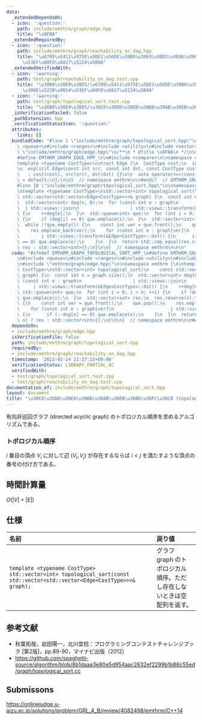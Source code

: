 ```yaml
---
data:
  _extendedDependsOn:
  - icon: ':question:'
    path: include/emthrm/graph/edge.hpp
    title: "\u8FBA"
  _extendedRequiredBy:
  - icon: ':question:'
    path: include/emthrm/graph/reachability_on_dag.hpp
    title: "\u6709\u5411\u975E\u5DE1\u56DE\u30B0\u30E9\u30D5\u4E0A\u306E\u5230\u9054\
      \u53EF\u80FD\u6027\u5224\u5B9A"
  _extendedVerifiedWith:
  - icon: ':warning:'
    path: test/graph/reachability_on_dag.test.cpp
    title: "\u30B0\u30E9\u30D5/\u6709\u5411\u975E\u5DE1\u56DE\u30B0\u30E9\u30D5\u4E0A\
      \u306E\u5230\u9054\u53EF\u80FD\u6027\u5224\u5B9A"
  - icon: ':warning:'
    path: test/graph/topological_sort.test.cpp
    title: "\u30B0\u30E9\u30D5/\u30C8\u30DD\u30ED\u30B8\u30AB\u30EB\u30BD\u30FC\u30C8"
  _isVerificationFailed: false
  _pathExtension: hpp
  _verificationStatusIcon: ':question:'
  attributes:
    links: []
  bundledCode: "#line 1 \"include/emthrm/graph/topological_sort.hpp\"\n\n\n\n#include\
    \ <queue>\n#include <ranges>\n#include <utility>\n#include <vector>\n\n#line 1\
    \ \"include/emthrm/graph/edge.hpp\"\n/**\n * @title \u8FBA\n */\n\n#ifndef EMTHRM_GRAPH_EDGE_HPP_\n\
    #define EMTHRM_GRAPH_EDGE_HPP_\n\n#include <compare>\n\nnamespace emthrm {\n\n\
    template <typename CostType>\nstruct Edge {\n  CostType cost;\n  int src, dst;\n\
    \n  explicit Edge(const int src, const int dst, const CostType cost = 0)\n   \
    \   : cost(cost), src(src), dst(dst) {}\n\n  auto operator<=>(const Edge& x) const\
    \ = default;\n};\n\n}  // namespace emthrm\n\n#endif  // EMTHRM_GRAPH_EDGE_HPP_\n\
    #line 10 \"include/emthrm/graph/topological_sort.hpp\"\n\nnamespace emthrm {\n\
    \ntemplate <typename CostType>\nstd::vector<int> topological_sort(\n    const\
    \ std::vector<std::vector<Edge<CostType>>>& graph) {\n  const int n = graph.size();\n\
    \  std::vector<int> deg(n, 0);\n  for (const int e : graph\n                 \
    \  | std::views::join\n                   | std::views::transform(&Edge<CostType>::dst))\
    \ {\n    ++deg[e];\n  }\n  std::queue<int> que;\n  for (int i = 0; i < n; ++i)\
    \ {\n    if (deg[i] == 0) que.emplace(i);\n  }\n  std::vector<int> res;\n  res.reserve(n);\n\
    \  while (!que.empty()) {\n    const int ver = que.front();\n    que.pop();\n\
    \    res.emplace_back(ver);\n    for (const int e : graph[ver]\n             \
    \        | std::views::transform(&Edge<CostType>::dst)) {\n      if (--deg[e]\
    \ == 0) que.emplace(e);\n    }\n  }\n  return std::cmp_equal(res.size(), n) ?\
    \ res : std::vector<int>{};\n}\n\n}  // namespace emthrm\n\n\n"
  code: "#ifndef EMTHRM_GRAPH_TOPOLOGICAL_SORT_HPP_\n#define EMTHRM_GRAPH_TOPOLOGICAL_SORT_HPP_\n\
    \n#include <queue>\n#include <ranges>\n#include <utility>\n#include <vector>\n\
    \n#include \"emthrm/graph/edge.hpp\"\n\nnamespace emthrm {\n\ntemplate <typename\
    \ CostType>\nstd::vector<int> topological_sort(\n    const std::vector<std::vector<Edge<CostType>>>&\
    \ graph) {\n  const int n = graph.size();\n  std::vector<int> deg(n, 0);\n  for\
    \ (const int e : graph\n                   | std::views::join\n              \
    \     | std::views::transform(&Edge<CostType>::dst)) {\n    ++deg[e];\n  }\n \
    \ std::queue<int> que;\n  for (int i = 0; i < n; ++i) {\n    if (deg[i] == 0)\
    \ que.emplace(i);\n  }\n  std::vector<int> res;\n  res.reserve(n);\n  while (!que.empty())\
    \ {\n    const int ver = que.front();\n    que.pop();\n    res.emplace_back(ver);\n\
    \    for (const int e : graph[ver]\n                     | std::views::transform(&Edge<CostType>::dst))\
    \ {\n      if (--deg[e] == 0) que.emplace(e);\n    }\n  }\n  return std::cmp_equal(res.size(),\
    \ n) ? res : std::vector<int>{};\n}\n\n}  // namespace emthrm\n\n#endif  // EMTHRM_GRAPH_TOPOLOGICAL_SORT_HPP_\n"
  dependsOn:
  - include/emthrm/graph/edge.hpp
  isVerificationFile: false
  path: include/emthrm/graph/topological_sort.hpp
  requiredBy:
  - include/emthrm/graph/reachability_on_dag.hpp
  timestamp: '2023-02-24 21:17:22+09:00'
  verificationStatus: LIBRARY_PARTIAL_AC
  verifiedWith:
  - test/graph/topological_sort.test.cpp
  - test/graph/reachability_on_dag.test.cpp
documentation_of: include/emthrm/graph/topological_sort.hpp
layout: document
title: "\u30C8\u30DD\u30ED\u30B8\u30AB\u30EB\u30BD\u30FC\u30C8 (topological sort)"
---
```


有向非巡回グラフ (directed acyclic graph) のトポロジカル順序を求めるアルゴリズムである。


### トポロジカル順序

$i$ 番目の頂点 $V_i$ に対して辺 $(V_i, V_j)$ が存在するならば $i < j$ を満たすような頂点の番号の付け方である。


## 時間計算量

$O(\lvert V \rvert + \lvert E \rvert)$


## 仕様

|名前|戻り値|
|:--|:--|
|`template <typename CostType>`<br>`std::vector<int> topological_sort(const std::vector<std::vector<Edge<CostType>>>& graph);`|グラフ $\mathrm{graph}$ のトポロジカル順序。ただし存在しないときは空配列を返す。|


## 参考文献

- 秋葉拓哉，岩田陽一，北川宜稔：プログラミングコンテストチャレンジブック \[第2版\]，pp.89-90，マイナビ出版（2012）
- https://github.com/spaghetti-source/algorithm/blob/8b1daaa3e80e5d954aac2632ef2299b1b86c55ed/graph/topological_sort.cc


## Submissons

https://onlinejudge.u-aizu.ac.jp/solutions/problem/GRL_4_B/review/4082498/emthrm/C++14
